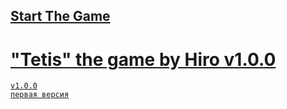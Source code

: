 ## <a href="https://h1rohamada.github.io/tetris/index.html" />Start The Game
# "Tetis" the game by Hiro v1.0.0
    v1.0.0
    первая версия
